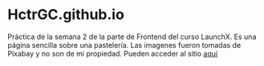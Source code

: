 # HctrGC.github.io
 
Práctica de la semana 2 de la parte de Frontend del curso LaunchX. 
Es una página sencilla sobre una pastelería. Las imagenes fueron tomadas de Pixabay y no son de mi propiedad.
Pueden acceder al sitio [aquí](https://hctrgc.github.io/)
